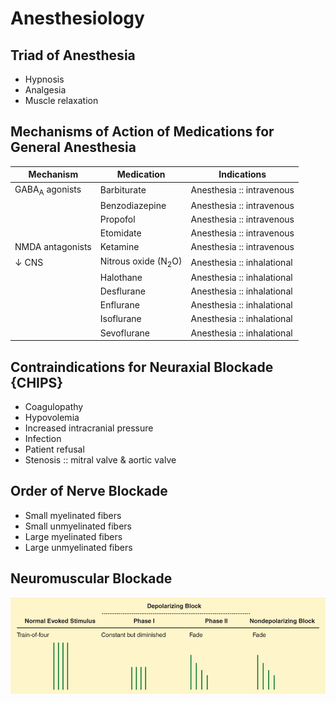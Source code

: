 # Anesthesiology

## Triad of Anesthesia

- Hypnosis
- Analgesia
- Muscle relaxation

## Mechanisms of Action of Medications for General Anesthesia

|Mechanism|Medication|Indications|
|-|-|-|
|GABA<sub>A</sub> agonists|Barbiturate|Anesthesia :: intravenous|
||Benzodiazepine|Anesthesia :: intravenous|
||Propofol|Anesthesia :: intravenous|
||Etomidate|Anesthesia :: intravenous|
|NMDA antagonists|Ketamine|Anesthesia :: intravenous|
|↓ CNS|Nitrous oxide (N<sub>2</sub>O)|Anesthesia :: inhalational|
||Halothane|Anesthesia :: inhalational|
||Desflurane|Anesthesia :: inhalational|
||Enflurane|Anesthesia :: inhalational|
||Isoflurane|Anesthesia :: inhalational|
||Sevoflurane|Anesthesia :: inhalational|

## Contraindications for Neuraxial Blockade {CHIPS}

- Coagulopathy
- Hypovolemia
- Increased intracranial pressure
- Infection
- Patient refusal
- Stenosis :: mitral valve & aortic valve

## Order of Nerve Blockade

- Small myelinated fibers
- Small unmyelinated fibers
- Large myelinated fibers
- Large unmyelinated fibers

## Neuromuscular Blockade

![](../Figures/Neuromuscular%20Blockade.png)
